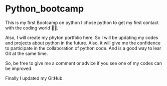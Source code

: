 # Python_bootcamp
This is my first Bootcamp on python I chose python to get my first contact with the coding world  🥰🥳.

Also, I will create my phyton portfolio here. So I will be updating my codes and projects about python in the future. Also, it will give me the confidence to participate in the collaboration of python code. And is a good way to lear Git at the same time.

So,  be free to give me a comment or advice if you see one of my codes can be improved.

Finally I updated my GitHub. 
